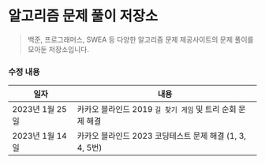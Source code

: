 # 알고리즘 문제 풀이 저장소
> 백준, 프로그래머스, SWEA 등 다양한 알고리즘 문제 제공사이트의 문제 풀이를 모아둔 저장소입니다.



### 수정 내용

| 일자            | 내용                                                       |
| --------------- | ---------------------------------------------------------- |
| 2023년 1월 25일 | 카카오 블라인드 2019 `길 찾기 게임` 및 트리 순회 문제 해결 |
| 2023년 1월 14일 | 카카오 블라인드 2023 코딩테스트 문제 해결 (1, 3, 4, 5번)   |

